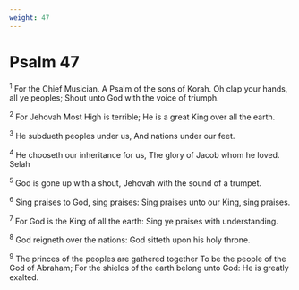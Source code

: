 ```yaml
---
weight: 47
---
```


# Psalm 47

<sup>1</sup> For the Chief Musician. A Psalm of the sons of Korah. Oh clap your hands, all ye peoples; Shout unto God with the voice of triumph. 

<sup>2</sup> For Jehovah Most High is terrible; He is a great King over all the earth. 

<sup>3</sup> He subdueth peoples under us, And nations under our feet. 

<sup>4</sup> He chooseth our inheritance for us, The glory of Jacob whom he loved. Selah 

<sup>5</sup> God is gone up with a shout, Jehovah with the sound of a trumpet. 

<sup>6</sup> Sing praises to God, sing praises: Sing praises unto our King, sing praises. 

<sup>7</sup> For God is the King of all the earth: Sing ye praises with understanding. 

<sup>8</sup> God reigneth over the nations: God sitteth upon his holy throne. 

<sup>9</sup> The princes of the peoples are gathered together To be the people of the God of Abraham; For the shields of the earth belong unto God: He is greatly exalted. 


